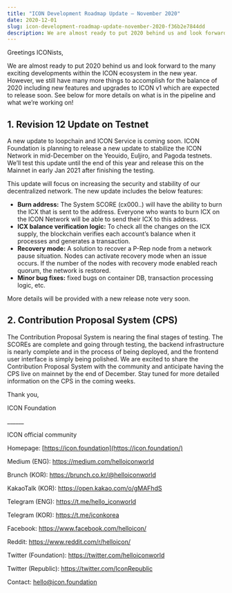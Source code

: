```yaml
---
title: "ICON Development Roadmap Update — November 2020"
date: 2020-12-01
slug: icon-development-roadmap-update-november-2020-f36b2e7844dd
description: We are almost ready to put 2020 behind us and look forward to the many exciting developments within the ICON ecosystem in the new year.
---
```


Greetings ICONists,

We are almost ready to put 2020 behind us and look forward to the many exciting developments within the ICON ecosystem in the new year. However, we still have many more things to accomplish for the balance of 2020 including new features and upgrades to ICON v1 which are expected to release soon. See below for more details on what is in the pipeline and what we’re working on!

## 1. Revision 12 Update on Testnet

A new update to loopchain and ICON Service is coming soon. ICON Foundation is planning to release a new update to stabilize the ICON Network in mid-December on the Yeouido, Euljiro, and Pagoda testnets. We’ll test this update until the end of this year and release this on the Mainnet in early Jan 2021 after finishing the testing.

This update will focus on increasing the security and stability of our decentralized network. The new update includes the below features:

* **Burn address:** The System SCORE (cx000..) will have the ability to burn the ICX that is sent to the address. Everyone who wants to burn ICX on the ICON Network will be able to send their ICX to this address.
* **ICX balance verification logic:** To check all the changes on the ICX supply, the blockchain verifies each account’s balance when it processes and generates a transaction.
* **Recovery mode:** A solution to recover a P-Rep node from a network pause situation. Nodes can activate recovery mode when an issue occurs. If the number of the nodes with recovery mode enabled reach quorum, the network is restored.
* **Minor bug fixes:** fixed bugs on container DB, transaction processing logic, etc.

More details will be provided with a new release note very soon.

## 2. Contribution Proposal System (CPS)

The Contribution Proposal System is nearing the final stages of testing. The SCOREs are complete and going through testing, the backend infrastructure is nearly complete and in the process of being deployed, and the frontend user interface is simply being polished. We are excited to share the Contribution Proposal System with the community and anticipate having the CPS live on mainnet by the end of December. Stay tuned for more detailed information on the CPS in the coming weeks.

Thank you,

ICON Foundation

\_\_\_\_\_\_

ICON official community

Homepage: [https://icon.foundation](https://icon.foundation/)

Medium (ENG): <https://medium.com/helloiconworld>

Brunch (KOR): <https://brunch.co.kr/@helloiconworld>

KakaoTalk (KOR): <https://open.kakao.com/o/gMAFhdS>

Telegram (ENG): <https://t.me/hello_iconworld>

Telegram (KOR): <https://t.me/iconkorea>

Facebook: <https://www.facebook.com/helloicon/>

Reddit: <https://www.reddit.com/r/helloicon/>

Twitter (Foundation): <https://twitter.com/helloiconworld>

Twitter (Republic): <https://twitter.com/IconRepublic>

Contact: hello@icon.foundation

